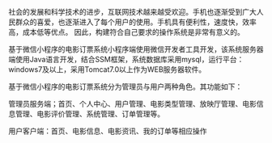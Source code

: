 社会的发展和科学技术的进步，互联网技术越来越受欢迎。手机也逐渐受到广大人民群众的喜爱，也逐渐进入了每个用户的使用。手机具有便利性，速度快，效率高，成本低等优点。 因此，构建符合自己要求的操作系统是非常有意义的。

基于微信小程序的电影订票系统小程序端使用微信开发者工具开发，该系统服务器端使用Java语言开发，结合SSM框架，系统数据库采用mysql，运行平台：windows7及以上，采用Tomcat7.0以上作为WEB服务器软件。

基于微信小程序的电影订票系统分为管理员与用户两种角色。其功能如下：

管理员服务端；首页、个人中心、用户管理、电影类型管理、放映厅管理、电影信息管理、电影评价管理、系统管理、订单管理等。

用户客户端：首页、电影信息、电影资讯、我的订单等相应操作
